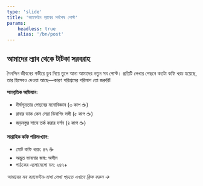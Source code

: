```yaml
---
type: 'slide'
title: 'ক্যাফেইন ল্যাবের সর্বশেষ পোস্ট'
params:
    headless: true
    alias: '/bn/post'
---
```


## আমাদের ল্যাব থেকে টাটকা সরবরাহ

দৈনন্দিন জীবনের গভীরে ডুব দিয়ে তুলে আনা আমাদের নতুন সব পোস্ট। প্রতিটি লেখার পেছনে কতটা কফি খরচ হয়েছে, তার হিসেবও দেওয়া আছে—কারণ পরিশ্রমের পরিমাপ তো জরুরি!

**সাম্প্রতিক অভিযান:**
- দীর্ঘসূত্রতার পেছনের মনোবিজ্ঞান (৩ কাপ ☕)
- রাবার ডাক কেন সেরা ডিবাগিং সঙ্গী (৫ কাপ ☕)
- জড়বস্তুর সাথে তর্ক করার দর্শন (৪ কাপ ☕)

**সাপ্তাহিক কফি পরিসংখ্যান:**
- মোট কফি খরচ: ৪৭ ☕
- অদ্ভুত ভাবনার জন্ম: অসীম
- পাঠকের এলোমেলো মন: ২৪৭+

*আমাদের সব ক্যাফেইন-মাখা লেখা পড়তে এখানে ক্লিক করুন →*
